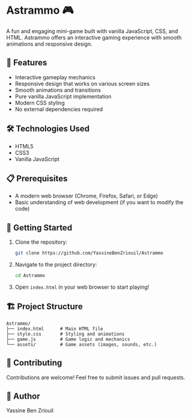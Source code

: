 # Astrammo 🎮

A fun and engaging mini-game built with vanilla JavaScript, CSS, and HTML. Astrammo offers an interactive gaming experience with smooth animations and responsive design.

## 🚀 Features

-   Interactive gameplay mechanics
-   Responsive design that works on various screen sizes
-   Smooth animations and transitions
-   Pure vanilla JavaScript implementation
-   Modern CSS styling
-   No external dependencies required

## 🛠️ Technologies Used

-   HTML5
-   CSS3
-   Vanilla JavaScript

## 📋 Prerequisites

-   A modern web browser (Chrome, Firefox, Safari, or Edge)
-   Basic understanding of web development (if you want to modify the code)

## 🚀 Getting Started

1. Clone the repository:

    ```bash
    git clone https://github.com/YassineBenZriouil/Astrammo
    ```

2. Navigate to the project directory:

    ```bash
    cd Astrammo
    ```

3. Open `index.html` in your web browser to start playing!


## 🏗️ Project Structure

```
Astrammo/
├── index.html      # Main HTML file
├── style.css       # Styling and animations
├── game.js         # Game logic and mechanics
└── assets/         # Game assets (images, sounds, etc.)
```

## 🤝 Contributing

Contributions are welcome! Feel free to submit issues and pull requests.

## 👥 Author

Yassine Ben Zriouil


